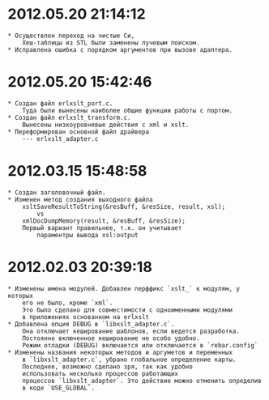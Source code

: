 # 2012.05.20 21:14:12

    * Оcуществлен переход на чистые Cи,
        Хеш-таблицы из STL были заменены лучевым поиском.
    * Исправлена ошибка с порядком аргументов при вызове адаптера.

# 2012.05.20 15:42:46

    * Создан файл erlxslt_port.c.
        Туда были вынесены наиболее общие функции работы с портом.
    * Создан файл erlxslt_transform.c.
        Вынесены низкоуровневые действия с xml и xslt.
    * Переформирован основной файл драйвера
        --- erlxslt_adapter.c

# 2012.03.15 15:48:58

    * Создан заголовочный файл.
    * Изменен метод создания выходного файла
        xsltSaveResultToString(&resBuff, &resSize, result, xsl);
            vs
        xmlDocDumpMemory(result, &resBuff, &resSize);
        Первый вариант правильнее, т.к. он учитывает
            параментры вывода xsl:output

# 2012.02.03 20:39:18

    * Изменены имена модулей. Добавлен перффикс `xslt_` к модулям, у которых
        его не было, кроме `xml`.
        Это было сделано для совместимости с одноименными модулями
        в приложениях основанном на erlxslt
    * Добавлена опция DEBUG в `libxslt_adapter.c`.
        Она отключает кеширование шаблонов, если ведется разработка.
        Постоянно включенное кеширование не особо удобно.
        Режим отладки (DEBUG) включается или отключается в `rebar.config`
    * Изменены названия некоторых методов и аргуметов и переменных
        в `libxslt_adapter.c`, убрано глобальное определение карты.
        Последнее, возможно сделано зря, так как удобно
        использовать несколько процессов работающих
        процессов `libxslt_adapter`. Это действие можно отменить определив
        в коде `USE_GLOBAL`.
